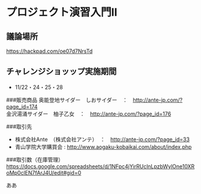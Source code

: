 # プロジェクト演習入門Ⅱ

## 議論場所
https://hackpad.com/oe07d7NrsTd

## チャレンジショッップ実施期間
* 11/22・24・25・28

###販売商品
奥能登地サイダー　しおサイダー　：　http://ante-jp.com/?page_id=174  
金沢湯涌サイダー　柚子乙女　：　http://ante-jp.com/?page_id=176

###取引先
* 株式会社Ante　（株式会社アンテ）　：　http://ante-jp.com/?page_id=33
* 青山学院大学購買会 : http://www.aogaku-kobaikai.com/about/index.php

###取引数（在庫管理）
https://docs.google.com/spreadsheets/d/1NFpc4jYirRUclnLpzbWylOne10XRoMp0clEN7fArJ4U/edit#gid=0

ああ
